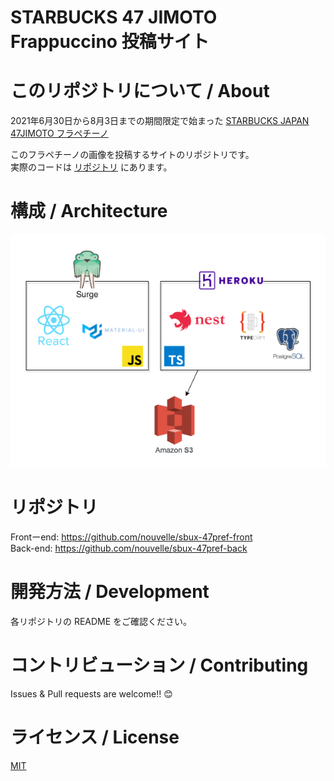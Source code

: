 # STARBUCKS 47 JIMOTO Frappuccino 投稿サイト

# このリポジトリについて / About
2021年6月30日から8月3日までの期間限定で始まった [STARBUCKS JAPAN 47JIMOTO フラペチーノ](https://www.starbucks.co.jp/cafe/jimoto_frappuccino/)  

このフラペチーノの画像を投稿するサイトのリポジトリです。  
実際のコードは [リポジトリ](https://github.com/nouvelle/sbux-47pref#リポジトリ) にあります。

# 構成 / Architecture
![Architecture](/image/architecture.png)

# リポジトリ
Frontーend: https://github.com/nouvelle/sbux-47pref-front  
Back-end: https://github.com/nouvelle/sbux-47pref-back  

# 開発方法 / Development
各リポジトリの README をご確認ください。


# コントリビューション / Contributing
Issues & Pull requests are welcome!! 😊

# ライセンス / License
[MIT](https://choosealicense.com/licenses/mit/)

